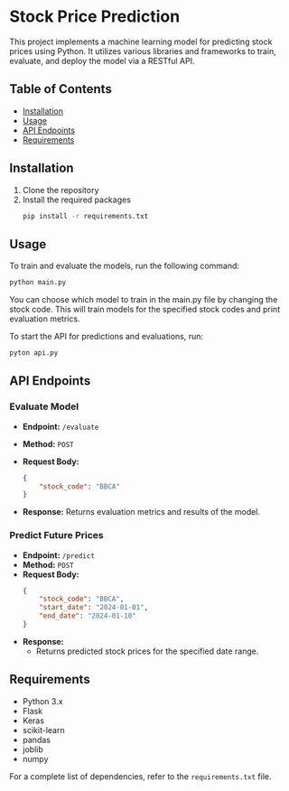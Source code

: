 # Stock Price Prediction

This project implements a machine learning model for predicting stock prices using Python. It utilizes various libraries and frameworks to train, evaluate, and deploy the model via a RESTful API.

## Table of Contents

- [Installation](#installation)
- [Usage](#usage)
- [API Endpoints](#api-endpoints)
- [Requirements](#requirements)

## Installation

1. Clone the repository
2. Install the required packages
    ```bash
    pip install -r requirements.txt
    ```

## Usage

To train and evaluate the models, run the following command:
```bash
python main.py    
```
You can choose which model to train in the main.py file by changing the stock code. This will train models for the specified stock codes and print evaluation metrics.

To start the API for predictions and evaluations, run:
```bash
pyton api.py
```

## API Endpoints

### Evaluate Model

- **Endpoint:** `/evaluate`
- **Method:** `POST`
- **Request Body:**
    ```json 
    { 
        "stock_code": "BBCA" 
    }
    ```

- **Response:**
Returns evaluation metrics and results of the model.

### Predict Future Prices

- **Endpoint:** `/predict`
- **Method:** `POST`
- **Request Body:**
    ```json 
    { 
        "stock_code": "BBCA", 
        "start_date": "2024-01-01", 
        "end_date": "2024-01-10" 
    }
- **Response:**
  - Returns predicted stock prices for the specified date range.

## Requirements

- Python 3.x
- Flask
- Keras
- scikit-learn
- pandas
- joblib
- numpy

For a complete list of dependencies, refer to the `requirements.txt` file.